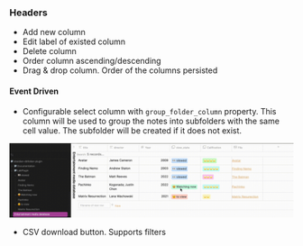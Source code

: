 ### Headers
- Add new column
- Edit label of existed column
- Delete column
- Order column ascending/descending
- Drag & drop column. Order of the columns persisted

#### Event Driven
- Configurable select column with `group_folder_column` property. This column will be used to group the notes into subfolders with the same cell value. The subfolder will be created if it does not exist.

![GroupFolderColumn.gif](../assets/GroupFolderColumn.gif)

- CSV download button. Supports filters